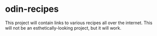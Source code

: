 # odin-recipes

This project will contain links to various recipes all over the internet. This will not be an esthetically-looking project, but it will work.

